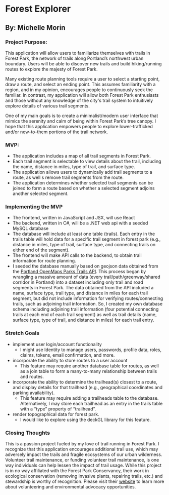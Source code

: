 # Forest Explorer
## By: Michelle Morin

### Project Purpose: 
This application will allow users to familiarize themselves with trails in Forest Park, the network of trails along Portland’s northwest urban boundary. Users will be able to discover new trails and build hiking/running routes to explore the majesty of Forest Park. 

Many existing route planning tools require a user to select a starting point, draw a route, and select an ending point. This assumes familiarity with a region, and in my opinion, encourages people to continuously seek the familiar. In contrast, my application will allow both Forest Park enthusiasts and those without any knowledge of the city's trail system to intuitively explore details of various trail segments.

One of my main goals is to create a minimalist/modern user interface that mimics the serenity and calm of being within Forest Park’s tree canopy. I hope that this application empowers people to explore lower-trafficked and/or new-to-them portions of the trail network.

### MVP:

* The application includes a map of all trail segments in Forest Park.
* Each trail segment is selectable to view details about the trail, including the name, distance in miles, type of trail, and surface type.
* The application allows users to dynamically add trail segments to a route, as well s remove trail segments from the route.
* The application determines whether selected trail segments can be joined to form a route based on whether a selected segment adjoins another selected segment. 

### Implementing the MVP

* The frontend, written in JavaScript and JSX, will use React
* The backend, written in C#, will be a .NET web api with a seeded MySQL database
* The database will include at least one table (trails). Each entry in the trails table will hold data for a specific trail segment in forest park (e.g., distance in miles, type of trail, surface type, and connecting trails on either end of the segment).
* The frontend will make API calls to the backend, to obtain trail information for route planning.
* I seeded the database manually based on geojson data obtained from the [Portland OpenMaps Parks Trails API](https://gis-pdx.opendata.arcgis.com/datasets/parks-trails). This process began by wrangling a massive amount of data (every trail/path/greenway/shared corridor in Portland) into a dataset including only trail and road segments in Forest Park. The data obtained from the API included a name, surface type, trail type, and distance in miles for each trail segment, but did not include information for verifying routes/connecting trails, such as adjoining trail information. So, I created my own database schema including adjoining trail information (four potential connecting trails at each end of each trail segment) as well as trail details (name, surface type, type of trail, and distance in miles) for each trail entry.

### Stretch Goals

* implement user login/account functionality
  * I might use Identity to manage users, passwords, profile data, roles, claims, tokens, email confirmation, and more.
* incorporate the ability to store routes to a user account
  * This feature may require another database table for routes, as well as a join table to form a many-to-many relationship between trails and routes.
* incorporate the ability to determine the trailhead(s) closest to a route, and display details for that trailhead (e.g., geographical coordinates and parking availability).
  * This feature may require adding a trailheads table to the database. Alternatively, I may store each trailhead as an entry in the trails table with a “type” property of “trailhead”.
* render topographical data for forest park.
  * I would like to explore using the deckGL library for this feature.

### Closing Thoughts

This is a passion project fueled by my love of trail running in Forest Park. I recognize that this application encourages additional trail use, which may adversely impact the trails and fragile ecosystems of our urban wilderness. Volunteer trail maintenance, or funding volunteer trail maintenance, is one way individuals can help lessen the impact of trail usage. While this project is in no way affiliated with the Forest Park Conservancy, their work in ecological conservation (removing invasive plants, repairing trails, etc.) and stewardship is worthy of recognition. Please visit their [website](https://forestparkconservancy.org/get-involved/) to learn more about volunteering and environmental advocacy opportunities.